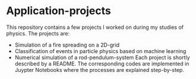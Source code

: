 # Application-projects
This repository contains a few projects I worked on during my studies of physics.
The projects are:
- Simulation of a fire spreading on a 2D-grid
- Classification of events in particle physics based on machine learning
- Numerical simulation of a rod-pendulum-system
Each project is shortly described by a README. The corresponding codes are implemented in Juypter Notebooks where the processes are explained step-by-step.
